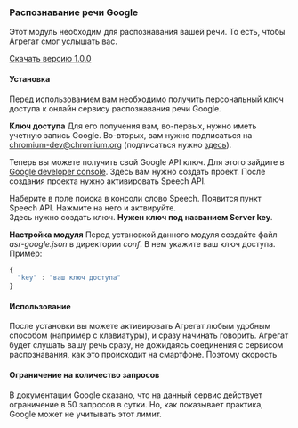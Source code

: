 ### Распознавание речи Google
Этот модуль необходим для распознавания вашей речи. То есть, чтобы Агрегат смог услышать вас.

[Скачать версию 1.0.0](https://bintray.com/artifact/download/uzyovoys/aggregate/com/aggregate/asr-google/1.0.0/asr-google-1.0.0.jar)

#### Установка
Перед использованием вам необходимо получить персональный ключ доступа к онлайн сервису распознавания речи Google.

**Ключ доступа**
Для его получения вам, во-первых, нужно иметь учетную запись Google. Во-вторых, вам нужно подписаться на chromium-dev@chromium.org (подписаться нужно [здесь](https://groups.google.com/a/chromium.org/forum/?fromgroups#!forum/chromium-dev)).

Теперь вы можете получить свой Google API ключ. Для этого зайдите в [Google developer console](http://cloud.google.com/console). Здесь вам нужно создать проект. После создания проекта нужно активировать Speech API.  

Наберите в поле поиска в консоли слово Speech. Появится пункт Speech API. Нажмите на него и актвируйте.  
Здесь нужно создать ключ. **Нужен ключ под названием Server key**.

**Настройка модуля**
Перед установкой данного модуля создайте файл _asr-google.json_ в директории _conf_. В нем укажите ваш ключ доступа. Пример:

```javascript
{
  "key" : "ваш ключ доступа"
}
```

#### Использование
После установки вы можете активировать Агрегат любым удобным способом (например с клавиатуры), и сразу начинать говорить. Агрегат будет слушать вашу речь сразу, не дожидаясь соединения с сервисом распознавания, как это происходит на смартфоне. Поэтому скорость

#### Ограничение на количество запросов
В документации Google сказано, что на данный сервис действует ограничение в 50 запросов в сутки. Но, как показывает практика, Google может не учитывать этот лимит.
